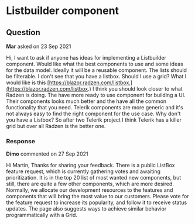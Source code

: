 # Listbuilder component

## Question

**Mar** asked on 23 Sep 2021

Hi, I want to ask if anyone has ideas for implementing a Listbuilder component. Would like what the best components to use and some ideas for the data model. Ideally it will be a reusable component. The lists should be filterable. I don't see that you have a listbox. Should I use a grid? What I would like is this [https://blazor.radzen.com/listbox.](https://blazor.radzen.com/listbox.) I think you should look closer to what Radzen is doing. The have more ready to use component for building a UI. Their components looks much better and the have all the common functionality that you need. Telerik components are more generic and it's not always easy to find the right component for the use case. Why don't you have a Listbox? So after two Telerik project I think Telerik has a killer grid but over all Radzen is the better one.

### Response

**Dimo** commented on 27 Sep 2021

Hi Martin, Thanks for sharing your feedback. There is a public ListBox feature request, which is currently gathering votes and awaiting prioritization. It is in the top 20 list of most wanted new components, but still, there are quite a few other components, which are more desired. Normally, we allocate our development resources to the features and components that will bring the most value to our customers. Please vote for the feature request to increase its popularity, and follow it to receive status updates. The page also suggests ways to achieve similar behavior programmatically with a Grid.
